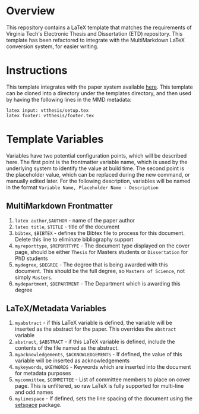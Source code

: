 # Overview

This repository contains a LaTeX template that matches the requirements of Virginia Tech's Electronic Thesis and Dissertation (ETD) repository. This template has been refactored to integrate with the MultiMarkdown LaTeX conversion system, for easier writing.

# Instructions

This template integrates with the paper system available [here](https://github.com/jasedit/papers_base). This template can be cloned into a directory under the templates directory, and then used by having the following lines in the MMD metadata:

```
latex input: vtthesis/setup.tex
latex footer: vtthesis/footer.tex
```

# Template Variables

Variables have two potential configuration points, which will be described here. The first point is the frontmatter variable name, which is used by the underlying system to identify the value at build time. The second point is the placeholder value, which can be replaced during the new command, or manually edited later. For the following description, variables will be named in the format `Variable Name, Placeholder Name - Description`

## MultiMarkdown Frontmatter
1. `latex author`,`$AUTHOR` - name of the paper author
2. `latex title`, `$TITLE` - title of the document
3. `bibtex`, `$BIBTEX` - defines the Bibtex file to process for this document. Delete this line to eliminate bibliography support
4. `myreporttype`, `$REPORTTYPE` - The document type displayed on the cover page, should be either `Thesis` for Masters students or `Dissertation` for PhD students
5. `mydegree`, `$DEGREE` - The degree that is being awarded with this document. This should be the full degree, so `Masters of Science`, not simply `Masters`.
6. `mydepartment`, `$DEPARTMENT` - The Department which is awarding this degree

## LaTeX/Metadata Variables

1. `myabstract` - if this LaTeX variable is defined, the variable will be inserted as the abstract for the paper. This overrides the `abstract` variable
2. `abstract`, `$ABSTRACT` - if this LaTeX variable is defined, include the contents of the file named as the abstract.
3. `myacknowledgements`, `$ACKNOWLEDGEMENTS` - If defined, the value of this variable will be inserted as acknowledgements
4. `mykeywords`, `$KEYWORDS` - Keywords which are inserted into the document for metadata purposes
5. `mycommittee`, `$COMMITTEE` - List of committee members to place on cover page. This is unfiltered, so raw LaTeX is fully supported for multi-line and odd names
6. `mylinespace` - If defined, sets the line spacing of the document using the [setspace](http://www.ctan.org/tex-archive/macros/latex/contrib/setspace/) package.
